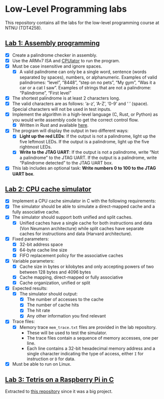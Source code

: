 # Low-Level Programming labs

This repository contains all the labs for the low-level programming course at NTNU (TDT4258). 

## [Lab 1: Assembly programming](/lab_1)

* [x] Create a palindrome checker in assembly.
* [x] Use the ARMv7 ISA and [CPUlator](https://cpulator.01xz.net/?sys=arm-de1soc) to run the program.
* [x] Must be case insensitive and ignore spaces.
  * [x]  A valid palindrome can only be a single word, sentence (words separated  by spaces), numbers, or alphanumeric.
  Examples of valid palindromes: “level”, “8448”, “step on no pets”, “My gym”, “Was it a car or a cat  I saw”.
  Examples of strings that are not a palindrome: “Palindrome”,  “First level”
* [x] The shortest palindrome is at least 2 characters long.
* [x] The valid characters are as follows: ‘a-z’, ‘A-Z’, ‘0-9’ and ‘ ’ (space).
  Special characters will not be used in test inputs.
* [x] Implement the algorithm in a high-level language (C, Rust, or Python) as you would write assembly code to get the correct control flow.
  * [x] Written in Rust and available [here](/lab_1/src/bin).
* [x] The program will display the output in two different ways:
  * [x] **Light up the red LEDs**: If the output is not a palindrome, light up the five leftmost LEDs. If the output is a palindrome, light up the five rightmost LEDs.
  * [x] **Write to the JTAG UART**: If the output is not a palindrome, write “Not a palindrome” to the JTAG UART. If the output is a palindrome, write “Palindrome detected” to the JTAG UART box.
* [x] This lab includes an optional task: **Write numbers 0 to 100 to the JTAG UART box**. 

## [Lab 2: CPU cache simulator](/lab_2)
* [x] Implement a CPU cache simulator in C with the following requirements:
* [x] The simulator should be able to simulate a direct-mapped cache and a fully associative cache.
* [x] The simulator should support both unified and split caches.
  * [x] Unified caches have a single cache for both instructions and data (Von Neumann architecture) while split caches have separate caches for instructions and data (Harvard architecture).
* [x] Fixed parameters:
  * [x] 32-bit address space
  * [x] 64-byte cache line size
  * [x] FIFO replacement policy for the associative caches
* [x] Variable parameters:
  * [x] Cache size in bytes or kilobytes and only accepting powers of two between 128 bytes and 4096 bytes
  * [x] Cache mapping, direct-mapped or fully associative
  * [x] Cache organization, unified or split
* [x] Expected results:
  * [x] The simulator should output:
    * [x] The number of accesses to the cache
    * [x] The number of cache hits
    * [x] The hit rate
    * [x] Any other information you find relevant
* [x] Trace files:
  * [x] Memory trace `mem_trace.txt` files are provided in the lab repository.
    * These will be used to test the simulator.
    * The trace files contain a sequence of memory accesses, one per line.
    * Each line contains a 32-bit hexadecimal memory address and a single character indicating the type of access, either `I` for instruction or `D` for data.
* [x] Must be able to run on Linux.

## [Lab 3: Tetris on a Raspberry Pi in C](https://github.com/Marko19907/Raspberry-Pi-Tetris)

Extracted to [this repository](https://github.com/Marko19907/Raspberry-Pi-Tetris) since it was a big project.
